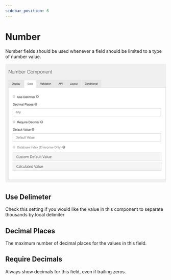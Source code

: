 ```yaml
---
sidebar_position: 6
---
```


# Number

Number fields should be used whenever a field should be limited to a type of number value.

![Number](img/number-component.png)

## Use Delimeter

Check this setting if you would like the value in this component to separate thousands by local delimiter

## Decimal Places

The maximum number of decimal places for the values in this field.

## Require Decimals

Always show decimals for this field, even if trailing zeros.
